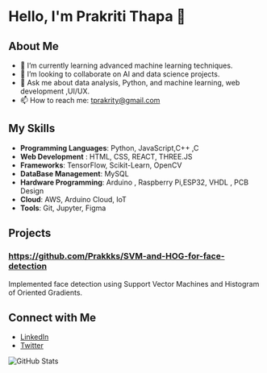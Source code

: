 # Hello, I'm Prakriti Thapa 👋

## About Me
- 🌱 I’m currently learning advanced machine learning techniques.
- 👯 I’m looking to collaborate on AI and data science projects.
- 💬 Ask me about data analysis, Python, and machine learning, web development ,UI/UX.
- 📫 How to reach me: tprakrity@gmail.com

## My Skills
- **Programming Languages**: Python, JavaScript,C++ ,C
- **Web Development** : HTML, CSS, REACT, THREE.JS 
- **Frameworks**: TensorFlow, Scikit-Learn, OpenCV
- **DataBase Management**: MySQL
- **Hardware Programming**: Arduino , Raspberry Pi,ESP32,  VHDL , PCB Design
- **Cloud**: AWS, Arduino Cloud, IoT
- **Tools**: Git, Jupyter, Figma 

## Projects
### https://github.com/Prakkks/SVM-and-HOG-for-face-detection
Implemented face detection using Support Vector Machines and Histogram of Oriented Gradients.



## Connect with Me
- [LinkedIn](https://www.linkedin.com/in/prakriti-thapa-497a742b9/)
- [Twitter](https://x.com/Prakkks_)


![GitHub Stats](https://github-readme-stats.vercel.app/api?username=Prakkks&show_icons=true)
